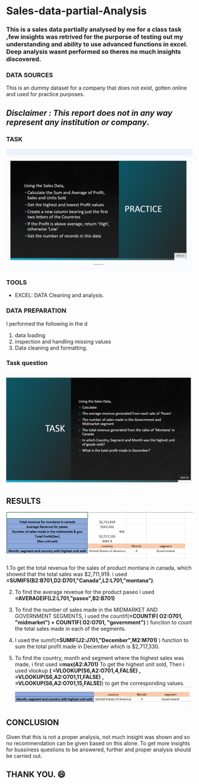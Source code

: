 # Sales-data-partial-Analysis

### This is a sales data partially analysed by me for a class task ,few insights was retrived for the purporse of testing out my understanding and ability to use advanced functions in excel. Deep analysis wasnt performed so theres no much insights discovered.

### DATA SOURCES

This is an dummy dataset for a company that does not exist, gotten online and used for practice purposes.

_Disclaimer : This report does not in any way represent any institution or company_.
---

### TASK

![](CCC.PNG)

### TOOLS
- EXCEL: DATA Cleaning and analysis.

### DATA PREPARATION
I performed the following in the d

1. data loading
2. inspection and handling missing values
3. Data cleaning and formatting.

### Task question

![](c_o.png)

## RESULTS

![](c_c.png)

1.To get the total revenua for the sales of product montana in canada, which showed that the total sales was $2,711,919. i used **=SUMIFS(B2:B701,D2:D701,"Canada",L2:L701,"montana")**.

2. To find the average revenue for the product paseo i used  **=AVERAGEIF(L2:L701,"paseo",B2:B701)**
  
3. To find the number of sales made in the MIDMARKET AND GOVERNMENT SEGMENTS, i used the countif(**=COUNTIF( O2:O701, "midmarket") + COUNTIF( O2:O701, "government")** ) function to count the total sales made in each of the segments.

4. I used the sumif(**=SUMIF(J2:J701,"December",M2:M701)** ) function to sum the total profit made in December which is $2,717,330.

6. To find the country, month and segment where the highest sales was made, i first used **=max(A2:A701)** To get the highest unit sold, Then i used vlookup **( =VLOOKUP(S6,A2:O701,4,FALSE) , =VLOOKUP(S6,A2:O701,11,FALSE) , =VLOOKUP(S6,A2:O701,15,FALSE)**) to get the corresponding values.
![](c_p.png)

## CONCLUSION

Given that this is not a proper analysis, not much insight was shown and so no recommendation can be given based on this alone. To get more insights for bussiness questions to be answered, further and proper analysis should be carried out.

## THANK YOU. 😄

